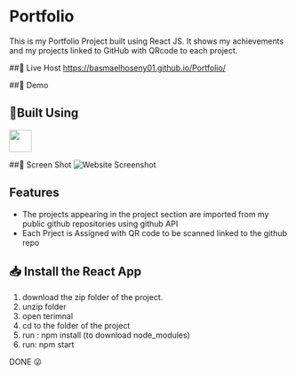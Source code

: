 # Portfolio
This is my Portfolio Project built using React JS. It shows my achievements and my projects linked to GitHub with QRcode to each project.

##🔴 Live Host
https://basmaelhoseny01.github.io/Portfolio/

##🎥 Demo

## 🔨Built Using
<img height="40" src="https://cdn0.iconfinder.com/data/icons/logos-brands-in-colors/128/react-1024.png" />

##📸 Screen Shot
<img src="https://user-images.githubusercontent.com/72309546/190810369-50e1411f-cf85-418c-b846-37deded4337a.png" alt="Website Screenshot" />

## Features
<ul>
<li>The projects appearing in the project section are imported from my public github repositories using github API</li>
<li>Each Prject is Assigned with QR code to be scanned linked to the github repo</li>
</ul>

## 📥 Install the React App
<ol>
<li>download the zip folder of the project</a>.</li>
<li>unzip folder</li>
<li>open terimnal</li>
<li>cd to the folder of the project</li>
<li>run : npm install (to download node_modules)</li>
<li>run: npm start </li>
</ol>
DONE 😜
